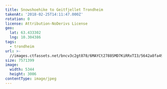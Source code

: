 ```yaml
---
title: Snowshoehike to Geitfjellet Trondheim
takenAt: '2018-02-25T14:11:47.000Z'
rotation: 0
license: Attribution-NoDerivs License
geo:
  lat: 63.433302
  lng: 10.304386
tags:
  - trondheim
url: >-
  //images.ctfassets.net/bncv3c2gt878/6MAYCt2788SMD7KiRRxTI3/5642a8fa493f9af8d32afc9618b96e14/snowshoehike-to-geitfjellet-trondheim_39770272974_o
size: 7571399
image:
  width: 5344
  height: 3006
contentType: image/jpeg
---
```


